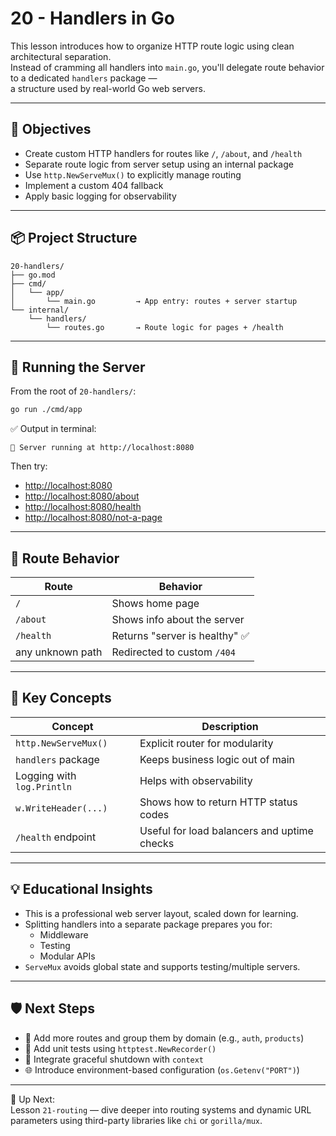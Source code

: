 # 20 - Handlers in Go

This lesson introduces how to organize HTTP route logic using clean architectural separation.  
Instead of cramming all handlers into `main.go`, you'll delegate route behavior to a dedicated `handlers` package —  
a structure used by real-world Go web servers.

---

## 🎯 Objectives

- Create custom HTTP handlers for routes like `/`, `/about`, and `/health`
- Separate route logic from server setup using an internal package
- Use `http.NewServeMux()` to explicitly manage routing
- Implement a custom 404 fallback
- Apply basic logging for observability

---

## 📦 Project Structure

```
20-handlers/
├── go.mod
├── cmd/
│   └── app/
│       └── main.go         → App entry: routes + server startup
└── internal/
    └── handlers/
        └── routes.go       → Route logic for pages + /health
```

---

## 🚀 Running the Server

From the root of `20-handlers/`:

```bash
go run ./cmd/app
```

✅ Output in terminal:

```
🚀 Server running at http://localhost:8080
```

Then try:

- [http://localhost:8080](http://localhost:8080)
- [http://localhost:8080/about](http://localhost:8080/about)
- [http://localhost:8080/health](http://localhost:8080/health)
- [http://localhost:8080/not-a-page](http://localhost:8080/not-a-page)

---

## 🔁 Route Behavior

| Route           | Behavior                        |
|------------------|---------------------------------|
| `/`              | Shows home page                 |
| `/about`         | Shows info about the server     |
| `/health`        | Returns "server is healthy" ✅  |
| any unknown path | Redirected to custom `/404`     |

---

## 📜 Key Concepts

| Concept                  | Description |
|---------------------------|-------------|
| `http.NewServeMux()`      | Explicit router for modularity |
| `handlers` package        | Keeps business logic out of main |
| Logging with `log.Println`| Helps with observability |
| `w.WriteHeader(...)`      | Shows how to return HTTP status codes |
| `/health` endpoint        | Useful for load balancers and uptime checks |

---

## 💡 Educational Insights

- This is a professional web server layout, scaled down for learning.
- Splitting handlers into a separate package prepares you for:
  - Middleware
  - Testing
  - Modular APIs
- `ServeMux` avoids global state and supports testing/multiple servers.

---

## 🛡️ Next Steps

- 🧱 Add more routes and group them by domain (e.g., `auth`, `products`)
- 🧪 Add unit tests using `httptest.NewRecorder()`
- 🧰 Integrate graceful shutdown with `context`
- 🌐 Introduce environment-based configuration (`os.Getenv("PORT")`)

---

🔁 Up Next:  
Lesson `21-routing` — dive deeper into routing systems and dynamic URL parameters using third-party libraries like `chi` or `gorilla/mux`.

```